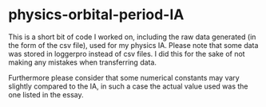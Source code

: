 # physics-orbital-period-IA
This is a short bit of code I worked on, including the raw data generated (in the form of the csv file), used for my physics IA.
Please note that some data was stored in loggerpro instead of csv files. I did this for the sake of not making any mistakes when transferring data.

Furthermore please consider that some numerical constants may vary slightly compared to the IA, in such a case the actual value used was the one listed in the essay.
